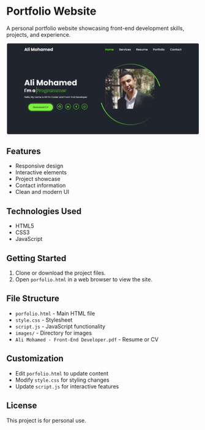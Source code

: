 # Portfolio Website

A personal portfolio website showcasing front-end development skills, projects, and experience.

![Screenshot of Portfolio](images/Screenshot.png)

## Features

- Responsive design
- Interactive elements
- Project showcase
- Contact information
- Clean and modern UI

## Technologies Used

- HTML5
- CSS3
- JavaScript

## Getting Started

1. Clone or download the project files.
2. Open `porfolio.html` in a web browser to view the site.

## File Structure

- `porfolio.html` - Main HTML file
- `style.css` - Stylesheet
- `script.js` - JavaScript functionality
- `images/` - Directory for images
- `Ali Mohamed - Front-End Developer.pdf` - Resume or CV

## Customization

- Edit `porfolio.html` to update content
- Modify `style.css` for styling changes
- Update `script.js` for interactive features

## License

This project is for personal use.
